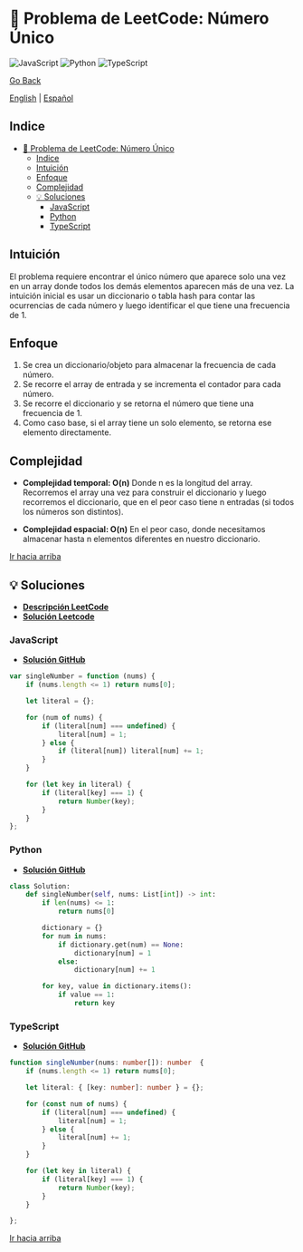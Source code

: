 # 🤔 Problema de LeetCode: Número Único

![JavaScript](https://img.shields.io/badge/JavaScript-F7DF1E?logo=javascript&logoColor=black)
![Python](https://img.shields.io/badge/Python-3776AB?logo=python&logoColor=white)
![TypeScript](https://img.shields.io/badge/TypeScript-3178C6?logo=typescript&logoColor=white)

[Go Back](../README.md)

[English](./136.SingleNumber.md) | [Español](./136.SingleNumber-es.md)

## Indice

- [🤔 Problema de LeetCode: Número Único](#-problema-de-leetcode-número-único)
  - [Indice](#indice)
  - [Intuición](#intuición)
  - [Enfoque](#enfoque)
  - [Complejidad](#complejidad)
  - [💡 Soluciones](#-soluciones)
    - [JavaScript](#javascript)
    - [Python](#python)
    - [TypeScript](#typescript)

## Intuición

El problema requiere encontrar el único número que aparece solo una vez en un array donde todos los demás elementos aparecen más de una vez. La intuición inicial es usar un diccionario o tabla hash para contar las ocurrencias de cada número y luego identificar el que tiene una frecuencia de 1.

## Enfoque

1. Se crea un diccionario/objeto para almacenar la frecuencia de cada número.
2. Se recorre el array de entrada y se incrementa el contador para cada número.
3. Se recorre el diccionario y se retorna el número que tiene una frecuencia de 1.
4. Como caso base, si el array tiene un solo elemento, se retorna ese elemento directamente.

## Complejidad

- **Complejidad temporal: O(n)**
Donde n es la longitud del array. Recorremos el array una vez para construir el diccionario y luego recorremos el diccionario, que en el peor caso tiene n entradas (si todos los números son distintos).

- **Complejidad espacial: O(n)**
En el peor caso, donde necesitamos almacenar hasta n elementos diferentes en nuestro diccionario.

[Ir hacia arriba](#indice)

## 💡 Soluciones

- **[Descripción LeetCode](https://leetcode.com/problems/single-number/description/)**
- **[Solución Leetcode](https://leetcode.com/problems/single-number/solutions/6566589/my-solution-by-danielpaez-dev-3sr9/)**

### JavaScript

- **[Solución GitHub](../solutions/JavaScript/136.SingleNumber.js)**

```javascript
var singleNumber = function (nums) {
    if (nums.length <= 1) return nums[0];

    let literal = {};

    for (num of nums) {
        if (literal[num] === undefined) {
            literal[num] = 1;
        } else {
            if (literal[num]) literal[num] += 1;
        }
    }

    for (let key in literal) {
        if (literal[key] === 1) {
            return Number(key);
        }
    }
};
```

### Python

- **[Solución GitHub](../solutions/Python/136.SingleNumber.py)**

```python
class Solution:
    def singleNumber(self, nums: List[int]) -> int:
        if len(nums) <= 1:
            return nums[0]

        dictionary = {}
        for num in nums:
            if dictionary.get(num) == None:
                dictionary[num] = 1
            else:
                dictionary[num] += 1

        for key, value in dictionary.items():
            if value == 1:
                return key

```

### TypeScript

- **[Solución GitHub](../solutions/TypeScript/136.SingleNumber.ts)**

```typescript
function singleNumber(nums: number[]): number  {
    if (nums.length <= 1) return nums[0];

    let literal: { [key: number]: number } = {};

    for (const num of nums) {
        if (literal[num] === undefined) {
            literal[num] = 1;
        } else {
            literal[num] += 1;
        }
    }

    for (let key in literal) {
        if (literal[key] === 1) {
            return Number(key);
        }
    }

};
```

[Ir hacia arriba](#indice)
